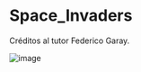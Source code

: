# Space_Invaders
Créditos al tutor Federico Garay. 

![image](https://user-images.githubusercontent.com/81647887/212744023-71e6443a-b83e-4bb4-83d9-89ba47686864.png)
